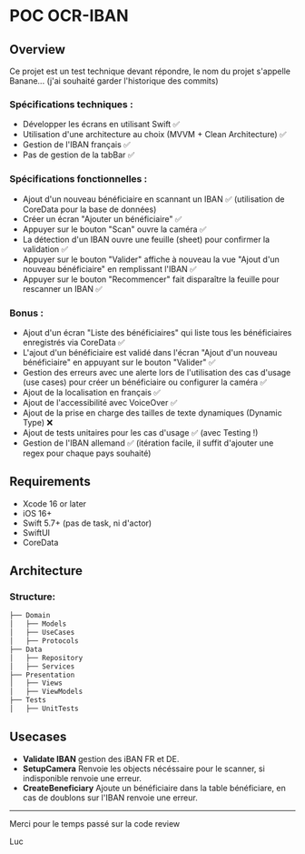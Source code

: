 # POC OCR-IBAN

## Overview

Ce projet est un test technique devant répondre, le nom du projet s'appelle Banane... (j'ai souhaité garder l'historique des commits)

### Spécifications techniques :

- Développer les écrans en utilisant Swift ✅
- Utilisation d'une architecture au choix (MVVM + Clean Architecture) ✅
- Gestion de l'IBAN français ✅
- Pas de gestion de la tabBar ✅

### Spécifications fonctionnelles :

- Ajout d'un nouveau bénéficiaire en scannant un IBAN ✅ (utilisation de CoreData pour la base de données)
- Créer un écran "Ajouter un bénéficiaire" ✅
- Appuyer sur le bouton "Scan" ouvre la caméra ✅
- La détection d'un IBAN ouvre une feuille (sheet) pour confirmer la validation ✅
- Appuyer sur le bouton "Valider" affiche à nouveau la vue "Ajout d'un nouveau bénéficiaire" en remplissant l'IBAN ✅
- Appuyer sur le bouton "Recommencer" fait disparaître la feuille pour rescanner un IBAN ✅

### Bonus :

- Ajout d'un écran "Liste des bénéficiaires" qui liste tous les bénéficiaires enregistrés via CoreData ✅
- L'ajout d'un bénéficiaire est validé dans l'écran "Ajout d'un nouveau bénéficiaire" en appuyant sur le bouton "Valider" ✅
- Gestion des erreurs avec une alerte lors de l'utilisation des cas d'usage (use cases) pour créer un bénéficiaire ou configurer la caméra ✅
- Ajout de la localisation en français ✅
- Ajout de l'accessibilité avec VoiceOver ✅
- Ajout de la prise en charge des tailles de texte dynamiques (Dynamic Type) ❌
- Ajout de tests unitaires pour les cas d'usage ✅ (avec Testing !)
- Gestion de l'IBAN allemand ✅ (itération facile, il suffit d'ajouter une regex pour chaque pays souhaité)

## Requirements

- Xcode 16 or later
- iOS 16+
- Swift 5.7+ (pas de task, ni d'actor)
- SwiftUI
- CoreData

## Architecture
  
### Structure:

```bash
├── Domain
│   ├── Models
│   ├── UseCases
│   ├── Protocols
├── Data
│   ├── Repository
│   ├── Services
├── Presentation
│   ├── Views
│   ├── ViewModels
├── Tests
│   ├── UnitTests
```

## Usecases

- **Validate IBAN** gestion des iBAN FR et DE.
- **SetupCamera** Renvoie les objects nécéssaire pour le scanner, si indisponible renvoie une erreur.
- **CreateBeneficiary** Ajoute un bénéficiaire dans la table bénéficiare, en cas de doublons sur l'IBAN renvoie une erreur.

-----

Merci pour le temps passé sur la code review

Luc
